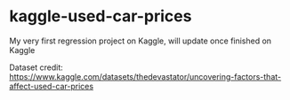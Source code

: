 # kaggle-used-car-prices
My very first regression project on Kaggle, will update once finished on Kaggle

Dataset credit: https://www.kaggle.com/datasets/thedevastator/uncovering-factors-that-affect-used-car-prices
